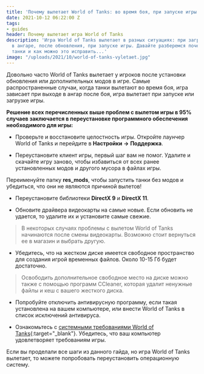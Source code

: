 ```yaml
---
title: 'Почему вылетает World of Tanks: во время боя, при запуске игры'
date: 2021-10-12 06:22:00 Z
tags:
- guides
header: Почему вылетает игра World of Tanks
description: 'Игра World of Tanks вылетает в разных ситуациях: при загрузке, в бою,
  в ангаре, после обновления, при запуске игры. Давайте разберемся почему вылетают
  танки и как можно это исправить...'
image: "/uploads/2021/10/world-of-tanks-vyletaet.jpg"
---
```


Довольно часто World of Tanks вылетает у игроков после установки обновления или дополнительных модов в игре. Самые распространенные случаи, когда танки вылетают во время боя, игра зависает при выходе в ангар после боя, игра вылетает при запуске или загрузке игры.

**Решение всех перечисленных выше проблем с вылетом игры в 95% случаев заключается в переустановке программного обеспечения необходимого для игры:**

* Проверьте и восстановите целостность игры. Откройте лаунчер World of Tanks и перейдите в **Настройки** **->** **Поддержка**.

* Переустановите клиент игры, первый шаг вам не помог. Удалите и скачайте игру заново, чтобы избавиться от всех ранее установленных модов и другого мусора в файлах игры.

Переименуйте папку **res_mods**, чтобы запустить танки без модов и убедиться, что они не являются причиной вылетов!

* Переустановите библиотеки **DirectX 9** и **DirectX 11**.

* Обновите драйвера видеокарты на самые новые. Если обновить не удается, то удалите их и установите самые свежие.

> В некоторых случаях проблемы с вылетом World of Tanks начинаются после смены видеокарты. Возможно стоит вернуться ее в магазин и выбрать другую.

* Убедитесь, что на жестком диске имеется свободное пространство для создания игрой временных файлов. Около 10-15 Гб будет достаточно. 

> Освободить дополнительное свободное место на диске можно также с помощью программ CCleaner, которая удалит ненужные файлы и кеш с вашего жесткого диска.

* Попробуйте отключить антивирусную программу, если такая установлена на вашем компьютере, или внести World of Tanks в список исключений антивируса.

* Ознакомьтесь с [системными требованиями World of Tanks](https://worldoftanks.tk/sistemnie-trebovaniya-wot){:target="_blank"}. Убедитесь, что ваш компьютер удовлетворяет требованиям игры.

Если вы проделали все шаги из данного гайда, но игра World of Tanks вылетает, то можете попробовать переустановить операционную систему. 

